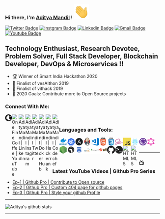 ### Hi there, I'm [Aditya Mandil][website] ! <img src="https://raw.githubusercontent.com/ABSphreak/ABSphreak/master/gifs/Hi.gif" width="50px"></h2>
[![Twitter Badge](https://img.shields.io/badge/-@__adiitya__-1ca0f1?style=flat-square&labelColor=1ca0f1&logo=twitter&logoColor=white&link=twitter)][twitter] 
[![Instgram Badge](https://img.shields.io/badge/-@___adii.tya___-1ca0f1?style=flat-square&labelColor=1ca0f1&logo=instagram&logoColor=white&link=twitter)][instagram] 
[![Linkedin Badge](https://img.shields.io/badge/-adityamandil-blue?style=flat-square&logo=Linkedin&logoColor=white&link=linkedin)][linkedin]
[![Gmail Badge](https://img.shields.io/badge/-mandil.aditya@gmail.com-c14438?style=flat-square&logo=Gmail&logoColor=white&link=mailto:mandil.aditya@gmail.com)](mailto:mandil.aditya@gmail.com)
[![Youtube Badge](https://img.shields.io/badge/-AdityaMandil-c14438?style=flat-square&logo=youtube&logoColor=white)][youtube]
## Technology Enthusiast, Research Devotee, Problem Solver, Full Stack Developer, Blockchain Developer, DevOps & Microservices !!
- :trophy: Winner of Smart India Hackathon 2020
- :dart: Finalist of vesAIthon 2019
- :dart: Finalist of vithack 2019
- 🥅 2020 Goals: Contribute more to Open Source projects


### Connect With Me:

[<img align="left" alt="mandiladitya.github.io" width="22px" src="https://raw.githubusercontent.com/iconic/open-iconic/master/svg/globe.svg" />][website]
[<img align="left" alt="One Fine Coffee | YouTube" width="22px" src="https://cdn.jsdelivr.net/npm/simple-icons@v3/icons/youtube.svg" />][youtube]
[<img align="left" alt="Aditya Mandil | LinkedIn" width="22px" src="https://cdn.jsdelivr.net/npm/simple-icons@v3/icons/linkedin.svg" />][linkedin]
[<img align="left" alt="Aditya Mandil | Instagram" width="22px" src="https://cdn.jsdelivr.net/npm/simple-icons@v3/icons/instagram.svg" />][instagram]
[<img align="left" alt="Aditya Mandil | Twitter" width="22px" src="https://cdn.jsdelivr.net/npm/simple-icons@v3/icons/twitter.svg" />][twitter]
[<img align="left" alt="Aditya Mandil | Docker Hub" width="22px" src="https://cdn.jsdelivr.net/npm/simple-icons@v3/icons/docker.svg" />][docker]
[<img align="left" alt="Aditya Mandil | Hackerrank" width="22px" src="https://cdn.jsdelivr.net/npm/simple-icons@v3/icons/hackerrank.svg" />][hacker]
[<img align="left" alt="Aditya Mandil | Codechef" width="22px" src="https://cdn.jsdelivr.net/npm/simple-icons@v3/icons/codechef.svg" />][code]
<br />


### Languages and Tools:
<img align="left" alt="React" width="26px" src="https://raw.githubusercontent.com/github/explore/80688e429a7d4ef2fca1e82350fe8e3517d3494d/topics/docker/docker.png" />
<img align="left" alt="React" width="26px" src="https://raw.githubusercontent.com/github/explore/80688e429a7d4ef2fca1e82350fe8e3517d3494d/topics/kubernetes/kubernetes.png" />
<img align="left" alt="React" width="26px" src="https://raw.githubusercontent.com/github/explore/80688e429a7d4ef2fca1e82350fe8e3517d3494d/topics/ansible/ansible.png" />
<img align="left" alt="React" width="26px" src="https://raw.githubusercontent.com/github/explore/80688e429a7d4ef2fca1e82350fe8e3517d3494d/topics/jenkins/jenkins.png" />
<img align="left" alt="Visual Studio Code" width="26px" src="https://raw.githubusercontent.com/github/explore/80688e429a7d4ef2fca1e82350fe8e3517d3494d/topics/visual-studio-code/visual-studio-code.png" />
<img align="left" alt="HTML5" width="26px" src="https://raw.githubusercontent.com/github/explore/80688e429a7d4ef2fca1e82350fe8e3517d3494d/topics/html/html.png" />
<img align="left" alt="CSS3" width="26px" src="https://raw.githubusercontent.com/github/explore/80688e429a7d4ef2fca1e82350fe8e3517d3494d/topics/css/css.png" />
<img align="left" alt="Sass" width="26px" src="https://raw.githubusercontent.com/github/explore/80688e429a7d4ef2fca1e82350fe8e3517d3494d/topics/sass/sass.png" />
<img align="left" alt="JavaScript" width="26px" src="https://raw.githubusercontent.com/github/explore/80688e429a7d4ef2fca1e82350fe8e3517d3494d/topics/javascript/javascript.png" />
<img align="left" alt="React" width="26px" src="https://raw.githubusercontent.com/github/explore/80688e429a7d4ef2fca1e82350fe8e3517d3494d/topics/react/react.png" />
<img align="left" alt="Gatsby" width="26px" src="https://raw.githubusercontent.com/github/explore/e94815998e4e0713912fed477a1f346ec04c3da2/topics/gatsby/gatsby.png" />
<img align="left" alt="GraphQL" width="26px" src="https://raw.githubusercontent.com/github/explore/80688e429a7d4ef2fca1e82350fe8e3517d3494d/topics/graphql/graphql.png" />
<img align="left" alt="Node.js" width="26px" src="https://raw.githubusercontent.com/github/explore/80688e429a7d4ef2fca1e82350fe8e3517d3494d/topics/nodejs/nodejs.png" />
<img align="left" alt="Deno" width="26px" src="https://raw.githubusercontent.com/github/explore/361e2821e2dea67711cde99c9c40ed357061cf27/topics/deno/deno.png" />
<img align="left" alt="SQL" width="26px" src="https://raw.githubusercontent.com/github/explore/80688e429a7d4ef2fca1e82350fe8e3517d3494d/topics/sql/sql.png" />
<img align="left" alt="MySQL" width="26px" src="https://raw.githubusercontent.com/github/explore/80688e429a7d4ef2fca1e82350fe8e3517d3494d/topics/mysql/mysql.png" />
<img align="left" alt="MongoDB" width="26px" src="https://raw.githubusercontent.com/github/explore/80688e429a7d4ef2fca1e82350fe8e3517d3494d/topics/mongodb/mongodb.png" />
<img align="left" alt="Git" width="26px" src="https://raw.githubusercontent.com/github/explore/80688e429a7d4ef2fca1e82350fe8e3517d3494d/topics/git/git.png" />
<img align="left" alt="GitHub" width="26px" src="https://raw.githubusercontent.com/github/explore/78df643247d429f6cc873026c0622819ad797942/topics/github/github.png" />
<img align="left" alt="HTML5" width="26px" src="https://raw.githubusercontent.com/github/explore/80688e429a7d4ef2fca1e82350fe8e3517d3494d/topics/terminal/terminal.png" />
<img align="left" alt="HTML5" width="26px" src="https://miro.medium.com/max/3964/1*AwvDJDfErlD34ox2QpwGoA.png" />
<img align="left" alt="HTML5" width="26px" src="https://seeklogo.com/images/B/blockchain-logo-099BC7E414-seeklogo.com.png" />
<br />
<br />

---

### 📺 Latest YouTube Videos | Github Pro Series
<!-- YOUTUBE:START 
- [Publish python package on PYPI](https://www.youtube.com/watch?v=E_wPxGIcBig)
- [Deploy Flask Webapp (Free 💯)](https://www.youtube.com/watch?v=EQ69FK4_C8A)
- [Host your Website on Zeit ( Free 💯)](https://www.youtube.com/watch?v=ykICBLd9vZ0)
- [FTP server on Termux Android 🔥🔥](https://www.youtube.com/watch?v=vhLW4zSRBks)
- [Convert website to App ( Free 💯 ) | Both IOS & Android](https://www.youtube.com/watch?v=-DUsl0-TvTw)

<!-- YOUTUBE:END -->
- [Ep-1 | Github Pro | Contribute to Open source](https://youtu.be/h7P4pUH30bI)
- [Ep-2 | Github Pro | Custom 404 page for github pages](https://youtu.be/UZidx3258k8)
- [Ep-3 | Github Pro | Style your github Profile](https://youtu.be/jq1c2CFY10U)
---
![Aditya's github stats](https://github-readme-stats.vercel.app/api?username=mandiladitya&hide=[%22issues%22]&show_icons=true&theme=tokyonight)

---

[website]: https://mandiladitya.github.io
[youtube]: https://www.youtube.com/channel/UCViBe7a7AiZ8t7-SDAKB29g
[instagram]: https://www.instagram.com/__adii.tya__/
[linkedin]: https://in.linkedin.com/in/aditya-mandil-648419182
[docker]: https://hub.docker.com/u/adityamandil317
[hacker]: https://www.hackerrank.com/adityamandil317?hr_r=1
[code]: https://www.codechef.com/users/invincible_317
[twitter]: https://twitter.com/_adiitya_
